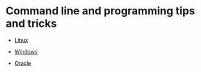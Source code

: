 # Command line and programming tips and tricks

- [Linux](linux.md)

- [Windows](windows.md)

- [Oracle](oracle.md)
